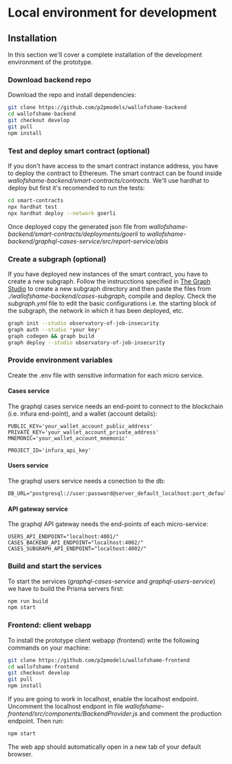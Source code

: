 # Local environment for development

## Installation
In this section we'll cover a complete installation of the development environment of the prototype.

### Download backend repo

Download the repo and install dependencies:

```bash
git clone https://github.com/p2pmodels/wallofshame-backend
cd wallofshame-backend
git checkout develop
git pull
npm install
```

### Test and deploy smart contract (optional)

If you don't have access to the smart contract instance address, you have to deploy the contract to Ethereum. The smart contract can be found inside *wallofshame-backend/smart-contracts/contracts*. We'll use hardhat to deploy but first it's recomended to run the tests:

```bash
cd smart-contracts
npx hardhat test
npx hardhat deploy --network goerli
```
Once deployed copy the generated json file from *wallofshame-backend/smart-contracts/deployments/goerli* to *wallofshame-backend/graphql-cases-service/src/report-service/abis*

### Create a subgraph (optional)

If you have deployed new instances of the smart contract, you have to create a new subgraph. Follow the instrucctions specified in [The Graph Studio](https://thegraph.com/studio/subgraph/) to create a new subgraph directory and then paste the files from *./wallofshame-backend/cases-subgraph*, compile and deploy. Check the *subgraph.yml* file to edit the basic configurations i.e. the starting block of the subgraph, the network in which it has been deployed, etc.

```bash
graph init --studio observatory-of-job-insecurity
graph auth --studio *your key*
graph codegen && graph build
graph deploy --studio observatory-of-job-insecurity
```
### Provide environment variables

Create the .env file with sensitive information for each micro service.

#### Cases service
The graphql cases service needs an end-point to connect to the blockchain (i.e. infura end-point), and a wallet (account details):

```
PUBLIC_KEY='your_wallet_account_public_address'
PRIVATE_KEY='your_wallet_account_private_address'
MNEMONIC='your_wallet_account_mnemonic'

PROJECT_ID='infura_api_key'
```

#### Users service
The graphql users service needs a conection to the db:

```
DB_URL="postgresql://user:password@server_default_localhost:port_default_5432/database"
```

#### API gateway service
The graphql API gateway needs the end-points of each micro-service:

```
USERS_API_ENDPOINT="localhost:4001/"
CASES_BACKEND_API_ENDPOINT="localhost:4002/"
CASES_SUBGRAPH_API_ENDPOINT="localhost:4002/"

```

### Build and start the services

To start the services (*graphql-cases-service* and *graphql-users-service*) we have to build the Prisma servers first:

```bash
npm run build
npm start
```

### Frontend: client webapp

To install the prototype client webapp (frontend) write the following commands on your machine:

```bash
git clone https://github.com/p2pmodels/wallofshame-frontend
cd wallofshame-frontend
git checkout develop
git pull
npm install
```

If you are going to work in localhost, enable the localhost endpoint. Uncomment the localhost endpont in file *wallofshame-frontend/src/components/BackendProvider.js* and comment the production endpoint. Then run:

```bash
npm start
```
The web app should automatically open in a new tab of your default browser.



